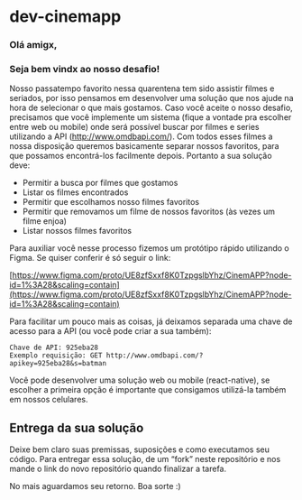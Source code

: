 # dev-cinemapp

### Olá amigx,

### Seja bem vindx ao nosso desafio!

Nosso passatempo favorito nessa quarentena tem sido assistir filmes e seriados, por isso pensamos em desenvolver uma solução que nos ajude na hora de selecionar o que mais gostamos. Caso você aceite o nosso desafio, precisamos que você implemente um sistema (fique a vontade pra escolher entre web ou mobile) onde será possível buscar por filmes e series utilizando a API (http://www.omdbapi.com/). Com todos esses filmes a nossa disposição queremos basicamente separar nossos favoritos, para que possamos encontrá-los facilmente depois. Portanto a sua solução deve:

- Permitir a busca por filmes que gostamos
- Listar os filmes encontrados
- Permitir que escolhamos nosso filmes favoritos
- Permitir que removamos um filme de nossos favoritos (às vezes um filme enjoa)
- Listar nossos filmes favoritos

Para auxiliar você nesse processo fizemos um protótipo rápido utilizando o Figma. Se quiser conferir é só seguir o link:

[https://www.figma.com/proto/UE8zfSxxf8K0TzpgslbYhz/CinemAPP?node-id=1%3A28&scaling=contain](https://www.figma.com/proto/UE8zfSxxf8K0TzpgslbYhz/CinemAPP?node-id=1%3A28&scaling=contain)


Para facilitar um pouco mais as coisas, já deixamos separada uma chave de acesso para a API (ou você pode criar a sua também):

```
Chave de API: 925eba28
Exemplo requisição: GET http://www.omdbapi.com/?apikey=925eba28&s=batman
```

Você pode desenvolver uma solução web ou mobile (react-native), se escolher a primeira opção é importante que consigamos utilizá-la também em nossos celulares.

## Entrega da sua solução

Deixe bem claro suas premissas, suposições e como executamos seu código. Para entregar essa solução, de um “fork” neste repositório e nos mande o link do novo repositório quando finalizar a tarefa.


No mais aguardamos seu retorno. Boa sorte :)
